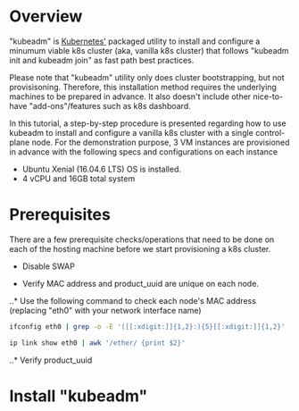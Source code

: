 # Overview

"kubeadm" is [Kubernetes'](https://kubernetes.io/) packaged utility to install and configure a minumum viable k8s cluster (aka, vanilla k8s cluster) that follows "kubeadm init and kubeadm join" as fast path best practices.

Please note that "kubeadm" utility only does cluster bootstrapping, but not provisisoning. Therefore, this installation method requires the underlying machines to be prepared in advance. It also doesn't include other nice-to-have "add-ons"/features such as k8s dashboard.

In this tutorial, a step-by-step procedure is presented regarding how to use kubeadm to install and configure a vanilla k8s cluster with a single control-plane node. For the demonstration purpose, 3 VM instances are provisioned in advance with the following specs and configurations on each instance
* Ubuntu Xenial (16.04.6 LTS) OS is installed. 
* 4 vCPU and 16GB total system

#  Prerequisites

There are a few prerequisite checks/operations that need to be done on each of the hosting machine before we start provisioning a k8s cluster.

* Disable SWAP

* Verify MAC address and product_uuid are unique on each node. 

..* Use the following command to check each node's MAC address (replacing "eth0" with your network interface name)

```bash
ifconfig eth0 | grep -o -E '([[:xdigit:]]{1,2}:){5}[[:xdigit:]]{1,2}'
```
```bash
ip link show eth0 | awk '/ether/ {print $2}'
```

..* Verify product_uuid 


# Install "kubeadm"